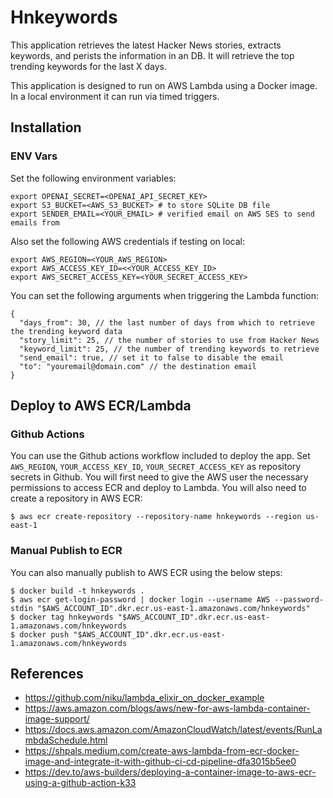 # Hnkeywords

This application retrieves the latest Hacker News stories, extracts keywords, and perists the information in an DB.  It will retrieve the top trending keywords for the last X days.

This application is designed to run on AWS Lambda using a Docker image.  In a local environment it can run via timed triggers.

## Installation

### ENV Vars

Set the following environment variables:
```
export OPENAI_SECRET=<OPENAI_API_SECRET_KEY>
export S3_BUCKET=<AWS_S3_BUCKET> # to store SQLite DB file
export SENDER_EMAIL=<YOUR_EMAIL> # verified email on AWS SES to send emails from
```

Also set the following AWS credentials if testing on local:
```
export AWS_REGION=<YOUR_AWS_REGION>
export AWS_ACCESS_KEY_ID=<<YOUR_ACCESS_KEY_ID>
export AWS_SECRET_ACCESS_KEY=<YOUR_SECRET_ACCESS_KEY>
```

You can set the following arguments when triggering the Lambda function:
```
{
  "days_from": 30, // the last number of days from which to retrieve the trending keyword data
  "story_limit": 25, // the number of stories to use from Hacker News
  "keyword_limit": 25, // the number of trending keywords to retrieve
  "send_email": true, // set it to false to disable the email
  "to": "youremail@domain.com" // the destination email
}
```

## Deploy to AWS ECR/Lambda

### Github Actions

You can use the Github actions workflow included to deploy the app.  Set `AWS_REGION`, `YOUR_ACCESS_KEY_ID`, `YOUR_SECRET_ACCESS_KEY` as repository secrets in Github.  You will first need to give the AWS user the necessary permissions to access ECR and deploy to Lambda.  You will also need to create a repository in AWS ECR:

```
$ aws ecr create-repository --repository-name hnkeywords --region us-east-1
```

### Manual Publish to ECR

You can also manually publish to AWS ECR using the below steps:

```
$ docker build -t hnkeywords .
$ aws ecr get-login-password | docker login --username AWS --password-stdin "$AWS_ACCOUNT_ID".dkr.ecr.us-east-1.amazonaws.com/hnkeywords"
$ docker tag hnkeywords "$AWS_ACCOUNT_ID".dkr.ecr.us-east-1.amazonaws.com/hnkeywords
$ docker push "$AWS_ACCOUNT_ID".dkr.ecr.us-east-1.amazonaws.com/hnkeywords
```

## References

* https://github.com/niku/lambda_elixir_on_docker_example
* https://aws.amazon.com/blogs/aws/new-for-aws-lambda-container-image-support/
* https://docs.aws.amazon.com/AmazonCloudWatch/latest/events/RunLambdaSchedule.html
* https://shpals.medium.com/create-aws-lambda-from-ecr-docker-image-and-integrate-it-with-github-ci-cd-pipeline-dfa3015b5ee0
* https://dev.to/aws-builders/deploying-a-container-image-to-aws-ecr-using-a-github-action-k33

